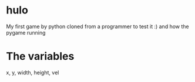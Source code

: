 # hulo
 My first game by python cloned from a programmer to test it :)
 and how the pygame running

# The variables
 x, y, width, height, vel
